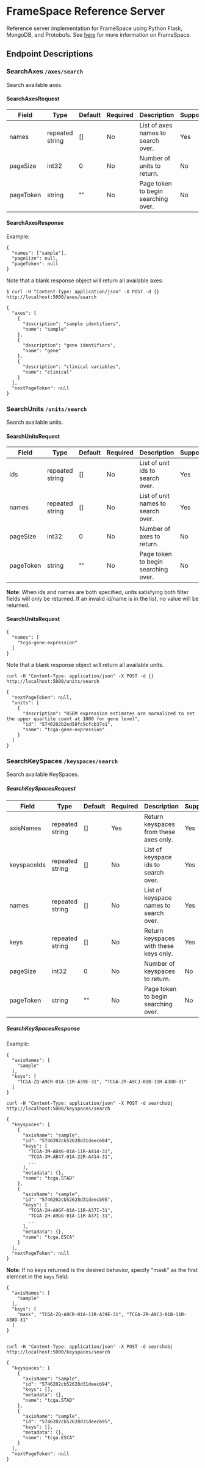 # FrameSpace Reference Server

Reference server implementation for FrameSpace using Python Flask, MongoDB, and Protobufs. See [here](https://github.com/ohsu-computational-biology/ccc_api/tree/master/proto/framespace) for more information on FrameSpace.

## Endpoint Descriptions

### SearchAxes `/axes/search`

Search available axes.

#### SearchAxesRequest

Field | Type | Default | Required | Description | Supported
--- | --- | --- | --- | --- | ---
names | repeated string | [] | No | List of axes names to search over. | Yes
pageSize | int32 | 0 | No | Number of units to return. | No
pageToken | string | "" | No | Page token to begin searching over. | No

#### SearchAxesResponse



Example:

```
{
  "names": ["sample"],
  "pageSize": null,
  "pageToken": null
}
```

Note that a blank response object will return all available axes:

```
$ curl -H "Content-Type: application/json" -X POST -d {} http://localhost:5000/axes/search

{
  "axes": [
    {
      "description": "sample identifiers",
      "name": "sample"
    },
    {
      "description": "gene identifiers",
      "name": "gene"
    },
    {
      "description": "clinical variables",
      "name": "clinical"
    }
  ],
  "nextPageToken": null
}
```

### SearchUnits `/units/search`

Search available units.

#### SearchUnitsRequest

Field | Type | Default | Required | Description | Supported
--- | --- | --- | --- | --- | ---
ids | repeated string | [] | No | List of unit ids to search over. | Yes
names | repeated string | [] | No | List of unit names to search over. | Yes
pageSize | int32 | 0 | No | Number of axes to return. | No
pageToken | string | "" | No | Page token to begin searching over. | No

**Note**: When ids and names are both specified, units satisfying both filter fields will only be returned. If an invalid id/name is in the list, no value will be returned.

#### SearchUnitsRequest

```
{
  "names": [
    "tcga-gene-expression"
  ]
}
```

Note that a blank response object will return all available units.

```
curl -H "Content-Type: application/json" -X POST -d {} http://localhost:5000/units/search

{
  "nextPageToken": null,
  "units": [
    {
      "description": "RSEM expression estimates are normalized to set the upper quartile count at 1000 for gene level",
      "id": "5746202b2ed58fc9cfcb37a1",
      "name": "tcga-gene-expression"
    }
  ]
}
```

### SearchKeySpaces `/keyspaces/search`

Search available KeySpaces.


##### SearchKeySpacesRequest

Field | Type | Default | Required | Description | Supported
--- | --- | --- | --- | --- | ---
axisNames | repeated string | [] | Yes | Return keyspaces from these axes only. | Yes
keyspaceIds | repeated string | [] | No | List of keyspace ids to search over. | Yes
names | repeated string | [] | No | List of keyspace names to search over. | Yes
keys | repeated string | [] | No | Return keyspaces with these keys only. | Yes
pageSize | int32 | 0 | No | Number of keyspaces to return. | No
pageToken | string | "" | No | Page token to begin searching over. | No

##### SearchKeySpacesResponse

Example:

```
{
  "axisNames": [
    "sample"
  ],
  "keys": [
    "TCGA-ZQ-A9CR-01A-11R-A39E-31", "TCGA-ZR-A9CJ-01B-11R-A38D-31"
  ]
}

```

```
curl -H "Content-Type: application/json" -X POST -d searchobj http://localhost:5000/keyspaces/search

{
  "keyspaces": [
    {
      "axisName": "sample",
      "id": "5746202cb52628d31deecb94",
      "keys": [
        "TCGA-3M-AB46-01A-11R-A414-31",
        "TCGA-3M-AB47-01A-22R-A414-31",
        ...
      ],
      "metadata": {},
      "name": "tcga.STAD"
    },
    {
      "axisName": "sample",
      "id": "5746202cb52628d31deecb95",
      "keys": [
        "TCGA-2H-A9GF-01A-11R-A37I-31",
        "TCGA-2H-A9GG-01A-11R-A37I-31",
        ...
      ],
      "metadata": {},
      "name": "tcga.ESCA"
    }
  ],
  "nextPageToken": null
}
```

**Note**: If no keys returned is the desired behavior, specify "mask" as the first elemnet in the `keys` field:

```
{
  "axisNames": [
    "sample"
  ],
  "keys": [
    "mask", "TCGA-ZQ-A9CR-01A-11R-A39E-31", "TCGA-ZR-A9CJ-01B-11R-A38D-31"
  ]
}
```

```

curl -H "Content-Type: application/json" -X POST -d searchobj http://localhost:5000/keyspaces/search

{
  "keyspaces": [
    {
      "axisName": "sample",
      "id": "5746202cb52628d31deecb94",
      "keys": [],
      "metadata": {},
      "name": "tcga.STAD"
    },
    {
      "axisName": "sample",
      "id": "5746202cb52628d31deecb95",
      "keys": [],
      "metadata": {},
      "name": "tcga.ESCA"
    }
  ],
  "nextPageToken": null
}

```
